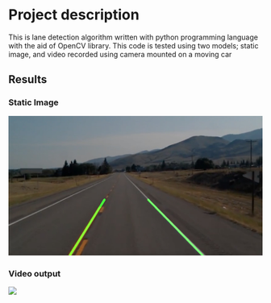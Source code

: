 # Project description
This is lane detection algorithm written with python programming language with the aid of OpenCV library. This code is tested using two models; static image, and video
recorded using camera mounted on a moving car

## Results
### Static Image
<img src="https://github.com/zmanaa/Lane-Detection/blob/main/Output/savedImage.jpg" width="600">

### Video output
![](https://github.com/zmanaa/Lane-Detection/blob/main/Output/outputVid.gif)


